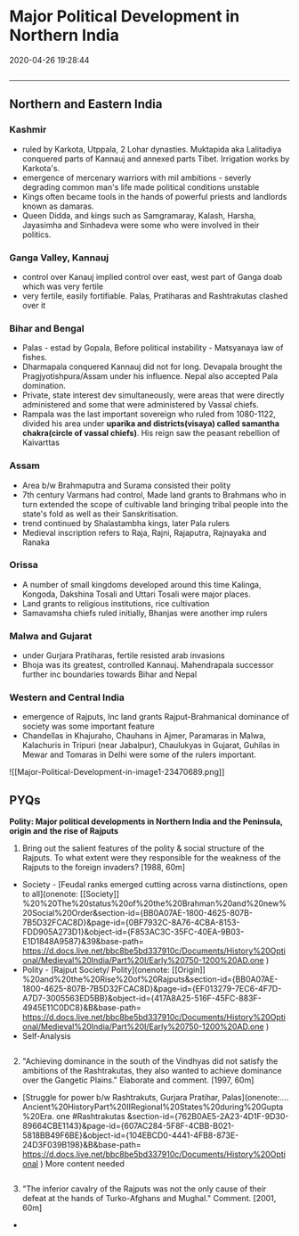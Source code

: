 # Major Political Development in Northern India
2020-04-26 19:28:44

```toc
```
---


## Northern and Eastern India 



### Kashmir 

-   ruled by Karkota, Utppala, 2 Lohar dynasties. Muktapida aka Lalitadiya conquered parts of Kannauj and annexed parts Tibet. Irrigation works by Karkota's.
-   emergence of mercenary warriors with mil ambitions - severly degrading common man's life made political conditions unstable
-   Kings often became tools in the hands of powerful priests and landlords known as damaras.
-   Queen Didda, and kings such as Samgramaray, Kalash, Harsha, Jayasimha and Sinhadeva were some who were involved in their politics.


### Ganga Valley, Kannauj 

-   control over Kanauj implied control over east, west part of Ganga doab which was very fertile
-   very fertile, easily fortifiable. Palas, Pratiharas and Rashtrakutas clashed over it


### Bihar and Bengal 

-   Palas - estad by Gopala, Before political instability - Matsyanaya law of fishes.
-   Dharmapala conquered Kannauj did not for long. Devapala brought the Pragjyotishpura/Assam under his influence. Nepal also accepted Pala domination.
-   Private, state interest dev simultaneously, were areas that were directly administered and some that were administered by Vassal chiefs.
-   Rampala was the last important sovereign who ruled from 1080-1122, divided his area under **uparika and districts(visaya) called samantha chakra(circle of vassal chiefs)**. His reign saw the peasant rebellion of Kaivarttas


### Assam 

-   Area b/w Brahmaputra and Surama consisted their polity
-   7th century Varmans had control, Made land grants to Brahmans who in turn extended the scope of cultivable land bringing tribal people into the state's fold as well as their Sanskritisation.
-   trend continued by Shalastambha kings, later Pala rulers
-   Medieval inscription refers to Raja, Rajni, Rajaputra, Rajnayaka and Ranaka


### Orissa 

-   A number of small kingdoms developed around this time Kalinga, Kongoda, Dakshina Tosali and Uttari Tosali were major places.
-   Land grants to religious institutions, rice cultivation
-   Samavamsha chiefs ruled initially, Bhanjas were another imp rulers


### Malwa and Gujarat 

-   under Gurjara Pratiharas, fertile resisted arab invasions
-   Bhoja was its greatest, controlled Kannauj. Mahendrapala successor further inc boundaries towards Bihar and Nepal


### Western and Central India
-   emergence of Rajputs, Inc land grants Rajput-Brahmanical dominance of society was some important feature
-   Chandellas in Khajuraho, Chauhans in Ajmer, Paramaras in Malwa, Kalachuris in Tripuri (near Jabalpur), Chaulukyas in Gujarat, Guhilas in Mewar and Tomaras in Delhi were some of the rulers important.

![[Major-Political-Development-in-image1-23470689.png]]



## PYQs

**Polity: Major political developments in Northern India and the Peninsula, origin and** **the rise of Rajputs**


1. Bring out the salient features of the polity & social structure of the Rajputs. To what extent were they responsible for the weakness of the Rajputs to the foreign invaders? [1988, 60m]
-   Society - [Feudal ranks emerged cutting across varna distinctions, open to all](onenote: [[Society]] %20%20The%20status%20of%20the%20Brahman%20and%20new%20Social%20Order&section-id={BB0A07AE-1800-4625-807B-7B5D32FCAC8D}&page-id={0BF7932C-8A76-4CBA-8153-FDD905A273D1}&object-id={F853AC3C-35FC-40EA-9B03-E1D1848A9587}&39&base-path= https://d.docs.live.net/bbc8be5bd337910c/Documents/History%20Optional/Medieval%20India/Part%20I/Early%20750-1200%20AD.one )
-   Polity - [Rajput Society/ Polity](onenote: [[Origin]] %20and%20the%20Rise%20of%20Rajputs&section-id={BB0A07AE-1800-4625-807B-7B5D32FCAC8D}&page-id={EF013279-7EC6-4F7D-A7D7-3005563ED5BB}&object-id={417A8A25-516F-45FC-883F-4945E11C0DC8}&B&base-path= https://d.docs.live.net/bbc8be5bd337910c/Documents/History%20Optional/Medieval%20India/Part%20I/Early%20750-1200%20AD.one )
-   Self-Analysis

```ad-Answer

```


2. "Achieving dominance in the south of the Vindhyas did not satisfy the ambitions of the Rashtrakutas, they also wanted to achieve dominance over the Gangetic PIains." Elaborate and comment. [1997, 60m]
-   [Struggle for power b/w Rashtrakuts, Gurjara Pratihar, Palas](onenote:.... Ancient%20HistoryPart%20IIRegional%20States%20during%20Gupta%20Era. one #Rashtrakutas &section-id={762B0AE5-2A23-4D1F-9D30-89664CBE1143}&page-id={607AC284-5F8F-4CBB-B021-5818BB49F6BE}&object-id={104EBCD0-4441-4FB8-873E-24D3F039B198}&B&base-path= https://d.docs.live.net/bbc8be5bd337910c/Documents/History%20Optional ) More content needed


```ad-Answer

```

3. "The inferior cavalry of the Rajputs was not the only cause of their defeat at the hands of Turko-Afghans and Mughal." Comment. [2001, 60m]
-   


```ad-Answer

```

